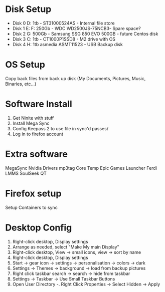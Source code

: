 # Disk Setup

* Disk 0 D: 1tb - ST31000524AS - Internal file store
* Disk 1 E: F: 250Gb - WDC WD2500JS-75NCB3- Spare space?
* Disk 2 G: 500Gb - Samsung SSG 850 EVO 500GB - future Centos disk
* Disk 3 C: 1tb - CT1000P1SSD8 - M2 drive with OS
* Disk 4 H: 1tb asmedia ASMT11523 - USB Backup disk

# OS Setup

Copy back files from back up disk (My Documents, Pictures, Music, Binaries, etc...)

# Software Install

1. Get Ninite with stuff
2. Install Mega Sync
3. Config Keepass 2 to use file in sync'd passes/
4. Log in to firefox account

# Extra software
MegaSync
Nvidia Drivers
mp3tag
Core Temp
Epic Games Launcher
Ferdi
LMMS
SoulSeek QT

# Firefox setup
Setup Containers to sync

# Desktop Config

1. Right-click desktop, Display settings
2. Arrange as needed, select "Make My main Display"
3. Right-click desktop, View -> small icons, view -> sort by name
4. Right-click desktop, Display settings
5. Start -> gear icon -> settings -> personalisation -> colors -> dark
6. Settings -> Themes -> background -> load from backup pictures
7. Right click taskbar search -> search -> hide from taskbar
8. Settings -> Taskbar -> Use Small Taskbar Buttons
9. Open User Directory -. Right Click Properties -> Select Hidden -> Apply
